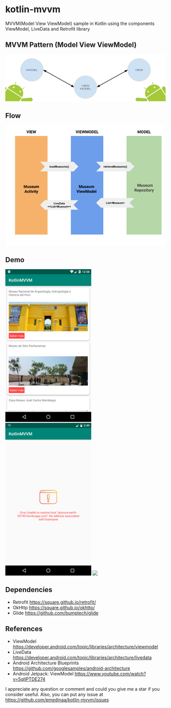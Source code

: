 # kotlin-mvvm
MVVM(Model View ViewModel) sample in Kotlin using the components ViewModel, LiveData and Retrofit library

## MVVM Pattern (Model View ViewModel)
 <img src="AndroidMVVM.png">
 
## Flow
<img src="MVVMFlow.png">
 
## Demo

<img src="./screenshot.png" height="480"> <img src="./screenshot_error.png" height="480"> <img src="./kotlinmvvm720.gif?raw=true" height="480">

## Dependencies

- Retrofit https://square.github.io/retrofit/
- OkHttp https://square.github.io/okhttp/
- Glide https://github.com/bumptech/glide

## References

- ViewModel https://developer.android.com/topic/libraries/architecture/viewmodel
- LiveData https://developer.android.com/topic/libraries/architecture/livedata
- Android Architecture Blueprints https://github.com/googlesamples/android-architecture
- Android Jetpack: ViewModel https://www.youtube.com/watch?v=5qlIPTDE274

I appreciate any question or comment and could you give me a star if you consider useful. Also, you can put any issue at https://github.com/emedinaa/kotlin-mvvm/issues
